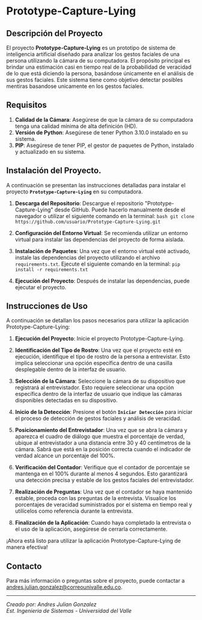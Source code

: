 # Prototype-Capture-Lying

## Descripción del Proyecto

El proyecto **Prototype-Capture-Lying** es un prototipo de sistema de inteligencia artificial diseñado para analizar los gestos faciales de una persona utilizando la cámara de su computadora. El propósito principal es brindar una estimación casi en tiempo real de la probabilidad de veracidad de lo que está diciendo la persona, basándose únicamente en el análisis de sus gestos faciales. Este sistema tiene como objetivo detectar posibles mentiras basandose unicamente en los gestos faciales.

## Requisitos
1. **Calidad de la Cámara**: Asegúrese de que la cámara de su computadora tenga una calidad mínima de alta definición (HD).
2. **Versión de Python**: Asegúrese de tener Python 3.10.0 instalado en su sistema.
3. **PIP**: Asegúrese de tener PIP, el gestor de paquetes de Python, instalado y actualizado en su sistema.

## Instalación del Proyecto.
A continuación se presentan las instrucciones detalladas para instalar el proyecto **```Prototype-Capture-Lying```** en su computadora.

1. **Descarga del Repositorio**: Descargue el repositorio "Prototype-Capture-Lying" desde GitHub. Puede hacerlo manualmente desde el navegador o utilizar el siguiente comando en la terminal: ```bash git clone https://github.com/usuario/Prototype-Capture-Lying.git```

2. **Configuración del Entorno Virtual**: Se recomienda utilizar un entorno virtual para instalar las dependencias del proyecto de forma aislada.

3. **Instalación de Paquetes**: Una vez que el entorno virtual esté activado, instale las dependencias del proyecto utilizando el archivo ```requirements.txt```. Ejecute el siguiente comando en la terminal: ```pip install -r requirements.txt```

4. **Ejecución del Proyecto**: Después de instalar las dependencias, puede ejecutar el proyecto.

## Instrucciones de Uso
A continuación se detallan los pasos necesarios para utilizar la aplicación Prototype-Capture-Lying:

1. **Ejecución del Proyecto**: Inicie el proyecto Prototype-Capture-Lying.

2. **Identificación del Tipo de Rostro**: Una vez que el proyecto esté en ejecución, identifique el tipo de rostro de la persona a entrevistar. Esto implica seleccionar una opción específica dentro de una casilla desplegable dentro de la interfaz de usuario.

3. **Selección de la Cámara**: Seleccione la cámara de su dispositivo que registrará al entrevistador. Esto requiere seleccionar una opción específica dentro de la interfaz de usuario que indique las cámaras disponibles detectadas en su dispositivo.

4. **Inicio de la Detección**: Presione el botón **```Iniciar Detección```** para iniciar el proceso de detección de gestos faciales y análisis de veracidad.

5. **Posicionamiento del Entrevistador**: Una vez que se abra la cámara y aparezca el cuadro de diálogo que muestra el porcentaje de verdad, ubique al entrevistador a una distancia entre 30 y 40 centímetros de la cámara. Sabrá que está en la posición correcta cuando el indicador de verdad alcance un porcentaje del 100%.

6. **Verificación del Contador**: Verifique que el contador de porcentaje se mantenga en el 100% durante al menos 4 segundos. Esto garantizará una detección precisa y estable de los gestos faciales del entrevistador.

7. **Realización de Preguntas**: Una vez que el contador se haya mantenido estable, proceda con las preguntas de la entrevista. Visualice los porcentajes de veracidad suministrados por el sistema en tiempo real y utilícelos como referencia durante la entrevista.

8. **Finalización de la Aplicación**: Cuando haya completado la entrevista o el uso de la aplicación, asegúrese de cerrarla correctamente.

¡Ahora está listo para utilizar la aplicación Prototype-Capture-Lying de manera efectiva!

## Contacto

Para más información o preguntas sobre el proyecto, puede contactar a [andres.julian.gonzalez@correounivalle.edu.co](mailto:andres.julian.gonzalez@correounivalle.edu.co).

---
*Creado por: Andres Julian Gonzalez*    
*Est. Ingenieria de Sistemas - Universidad del Valle* 


